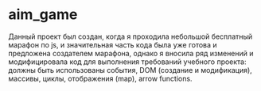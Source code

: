 # aim_game

Данный проект был создан, когда я проходила небольшой бесплатный марафон по js, и значительная часть кода была уже готова и предложена создателем марафона, однако я вносила ряд изменений и модифицировала код для выполнения требований учебного проекта: должны быть использованы события, DOM (создание и модификация), массивы,
циклы, отображения (map), arrow functions. 
